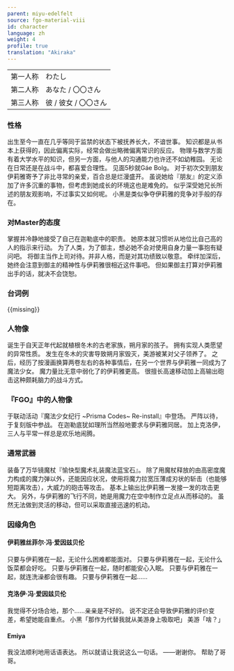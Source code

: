 ```yaml
---
parent: miyu-edelfelt
source: fgo-material-viii
id: character
language: zh
weight: 4
profile: true
translation: "Akiraka"
---
```


<table>
  <tr><td>第一人称</td><td>わたし</td></tr>
  <tr><td>第二人称</td><td>あなた / 〇〇さん</td></tr>
  <tr><td>第三人称</td><td>彼 / 彼女 / 〇〇さん</td></tr>
</table>

### 性格

出生至今一直在几乎等同于监禁的状态下被抚养长大，不谙世事。
知识都是从书本上获得的，因此偏离实际，经常会做出略微偏离常识的反应。
物理与数学方面有着大学水平的知识，但另一方面，与他人的沟通能力也许还不如幼稚园。
无论在日常还是在战斗中，都喜爱合理性。
见面5秒就Gáe Bolg。
对于初次交到朋友伊莉雅寄予了非比寻常的亲爱，百合总是烂漫盛开。
虽说她给『朋友』的定义添加了许多沉重的事物，但考虑到她成长的环境这也是难免的。
似乎深受她兄长所述的朋友观影响，不过事实又如何呢。
小黑是类似争夺伊莉雅的竞争对手般的存在。

### 对Master的态度

掌握并冷静地接受了自己在迦勒底中的职责。
她原本就习惯听从地位比自己高的人的指示来行动。
为了人类，为了御主，想必她不会对使用自身力量一事抱有疑问吧。
将御主当作上司对待。并非人格，而是对其功绩致以敬意。
牵绊加深后，她终会注意到御主的精神性与伊莉雅很相近这件事吧。
但如果御主打算对伊莉雅出手的话，就决不会饶恕。

### 台词例

{{missing}}

### 人物像

诞生于自天正年代起就植根冬木的古老家族，朔月家的孩子。
拥有实现人类愿望的异常性质。
发生在冬木的灾害导致朔月家毁灭，美游被某对父子领养了。
之后，经历了按漫画换算两卷左右的各种事情后，在另一个世界与伊莉雅一同成为了魔法少女。
魔力量比无意中弱化了的伊莉雅更高。
很擅长高速移动加上高输出砲击这种颇耗脑力的战斗方式。

### 『FGO』中的人物像

于联动活动『魔法少女纪行 ~Prisma Codes~ Re-install』中登场。
严阵以待，于复刻版中参战。
在迦勒底犹如理所当然般地要求与伊莉雅同居。
加上克洛伊，三人与平常一样总是欢乐地闹腾。

### 通常武器

装备了万华镜魔杖『愉快型魔术礼装魔法蓝宝石』。
除了用魔杖释放的由高密度魔力构成的魔力弹以外，还能因应状况，使用将魔力拉宽压薄成刃状的斩击（也能够短距离攻击），大威力的砲击等攻击。
基本上输出比伊莉雅一发接一发的攻击更大。
另外，与伊莉雅的飞行不同，她是用魔力在空中制作立足点从而移动的。
虽然无法做到灵活的移动，但可以采取直接迅速的机动。

### 因缘角色

#### 伊莉雅丝菲尔·冯·爱因兹贝伦

只要与伊莉雅在一起，无论什么困难都能面对。
只要与伊莉雅在一起，无论什么饭菜都会好吃。
只要与伊莉雅在一起，随时都能安心入眠。
只要与伊莉雅在一起，就连洗澡都会很有趣。
只要与伊莉雅在一起……

#### 克洛伊·冯·爱因兹贝伦

我觉得不分场合地，那个……亲亲是不好的。
说不定还会导致伊莉雅的评价变差，希望她能自重点。
小黑「那作为代替我就从美游身上吸取吧」
美游「啥？」

#### Emiya

我没法顺利地用话语表达。
所以就请让我说这么一句话。
——谢谢你。
帮助了哥哥。
